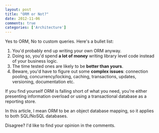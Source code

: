 ```yaml
---
layout: post
title: "ORM or Not?"
date: 2012-11-06
comments: true
categories: ['Architecture']
---
```


Yes to ORM, No to custom queries. Here's a bullet list:

1. You'd probably end up writing your own ORM anyway.
2. Doing so, you'd spend <strong>a lot of money</strong> writing library level code instead of your business logic.
3. The time tested ones are likely to be <strong>better than yours</strong>.
4. Beware, you'd have to figure out some <strong>complex issues</strong>: connection pooling, concurrency/locking, caching, transactions, updates, versioning, documentation etc.

If you find yourself ORM is falling short of what you need, you're either presenting information overload or using a transactional database as a reporting store.

In this article, I mean ORM to be an object database mapping, so it applies to both SQL/NoSQL databases.

Disagree? I'd like to find your opinion in the comments.

